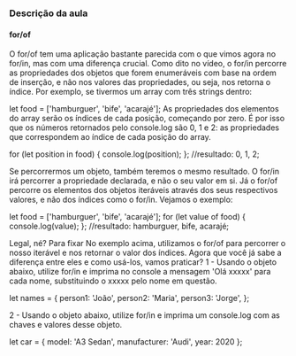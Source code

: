 ### Descrição da aula

#### for/of

O for/of tem uma aplicação bastante parecida com o que vimos agora no for/in, mas com uma diferença crucial.
Como dito no vídeo, o for/in percorre as propriedades dos objetos que forem enumeráveis com base na ordem de inserção, e não nos valores das propriedades, ou seja, nos retorna o índice. Por exemplo, se tivermos um array com três strings dentro:

let food = ['hamburguer', 'bife', 'acarajé'];
As propriedades dos elementos do array serão os índices de cada posição, começando por zero. É por isso que os números retornados pelo console.log são 0, 1 e 2: as propriedades que correspondem ao índice de cada posição do array.

for (let position in food) {
  console.log(position);
};
//resultado: 0, 1, 2;

Se percorrermos um objeto, também teremos o mesmo resultado. O for/in irá percorrer a propriedade declarada, e não o seu valor em si.
Já o for/of percorre os elementos dos objetos iteráveis através dos seus respectivos valores, e não dos índices como o for/in. Vejamos o exemplo:

let food = ['hamburguer', 'bife', 'acarajé'];
for (let value of food) {
  console.log(value);
};
//resultado: hamburguer, bife, acarajé;

Legal, né?
Para fixar
No exemplo acima, utilizamos o for/of para percorrer o nosso iterável e nos retornar o valor dos índices.
Agora que você já sabe a diferença entre eles e como usá-los, vamos praticar?
1 - Usando o objeto abaixo, utilize for/in e imprima no console a mensagem 'Olá xxxxx' para cada nome, substituindo o xxxxx pelo nome em questão.

let names = {
  person1: 'João',
  person2: 'Maria',
  person3: 'Jorge',
};

2 - Usando o objeto abaixo, utilize for/in e imprima um console.log com as chaves e valores desse objeto.

let car = {
  model: 'A3 Sedan',
  manufacturer: 'Audi',
  year: 2020
};
